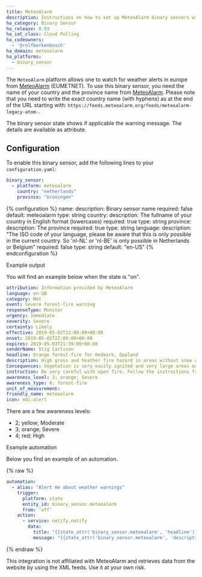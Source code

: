 ```yaml
---
title: MeteoAlarm
description: Instructions on how to set up MeteoAlarm binary sensors within Home Assistant.
ha_category: Binary Sensor
ha_release: 0.93
ha_iot_class: Cloud Polling
ha_codeowners:
  - '@rolfberkenbosch'
ha_domain: meteoalarm
ha_platforms:
  - binary_sensor
---
```


The `MeteoAlarm` platform allows one to watch for weather alerts in europe from [MeteoAlarm](https://www.meteoalarm.org) (EUMETNET). To use this binary sensor, you need the name of your country and the province name from  [MeteoAlarm](https://feeds.meteoalarm.org). Please note that you need to write the exact country name (with hyphens) as at the end of the URL starting with: `https://feeds.meteoalarm.org/feeds/meteoalarm-legacy-atom-`.

The binary sensor state shows if applicable the warning message. The details are available as attribute.

## Configuration

To enable this binary sensor, add the following lines to your `configuration.yaml`:

```yaml
binary_sensor:
  - platform: meteoalarm
    country: "netherlands"
    province: "Groningen"
```

{% configuration %}
name:
  description: Binary sensor name
  required: false
  default: meteoalarm
  type: string
country:
  description: The fullname of your country in English format (lowercases)
  required: true
  type: string
province:
  description: The province
  required: true
  type: string
language:
  description: "The ISO code of your language, please be aware that this is only possible in the current country. So 'nl-NL' or 'nl-BE' is only possible in Netherlands or Belgium"
  required: false
  type: string
  default: "en-US"
{% endconfiguration %}


Example output

You will find an example below when the state is "on".

```yaml
attribution: Information provided by MeteoAlarm
language: en-GB
category: Met
event: Severe forest-fire warning
responseType: Monitor
urgency: Immediate
severity: Severe
certainty: Likely
effective: 2019-05-02T22:00:00+00:00
onset: 2019-05-02T22:00:00+00:00
expires: 2019-05-03T21:59:00+00:00
senderName: Stig Carlsson
headline: Orange forest-fire for Hedmark, Oppland
description: High grass and heather fire hazard in areas without snow until significant amount of precipitation.
Consequences: Vegetation is very easily ignited and very large areas may be affected.
instruction: Be very careful with open fire. Follow the instructions from the local authorities. Emergency services should assess a necessary level of alertness.
awareness_level: 3; orange; Severe
awareness_type: 8; forest-fire
unit_of_measurement:
friendly_name: meteoalarm
icon: mdi:alert
```

There are a few awareness levels:

* 2; yellow; Moderate
* 3; orange; Severe
* 4; red; High

Example automation

Below you find an example of an automation.

{% raw %}

```yaml
automation:
  - alias: "Alert me about weather warnings"
    trigger:
      platform: state
      entity_id: binary_sensor.meteoalarm
      from: ‘off’
    action:
      - service: notify.notify
        data:
          title: "{{state_attr('binary_sensor.meteoalarm', 'headline')}}"
          message: "{{state_attr('binary_sensor.meteoalarm', 'description')}} is effective on {{state_attr('binary_sensor.meteoalarm', 'effective')}}"
```

{% endraw %}

<div class='note warning'>
This integration is not affiliated with MeteoAlarm and retrieves data from the website by using the XML feeds. Use it at your own risk.
</div>

